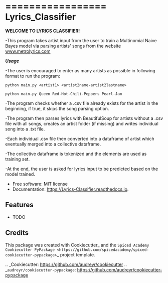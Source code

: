 =================
Lyrics_Classifier
=================

**WELCOME TO LYRICS CLASSIFIER!**

-This program takes artist input from the user to train a Multinomial Naive Bayes model via parsing artists' songs from the website www.metrolyrics.com

***Usage***

-The user is encouraged to enter as many artists as possible in following format to run the program:

`python main.py <artist1> <artist2name-artist2lastname>`

`python main.py Queen Red-Hot-Chili-Peppers Pearl-Jam`


-The program checks whether a .csv file already exists for the artist in the beginning, if true, it skips the song parsing option.

-The program then parses lyrics with BeautifulSoup for artists without a .csv file with all songs, creates an artist folder (if missing) and writes individual song into a .txt file.

-Each individual .csv file then converted into a dataframe of artist which eventually merged into a collective dataframe.

-The collective dataframe is tokenized and the elements are used as training set.

-At the end, the user is asked for lyrics input to be predicted based on the model trained.

* Free software: MIT license
* Documentation: https://Lyrics-Classifier.readthedocs.io.


Features
--------

* TODO

Credits
-------

This package was created with Cookiecutter_ and the
`Spiced Academy Cookiecutter PyPackage <https://github.com/spicedacademy/spiced-cookiecutter-pypackage>`_ project template.

.. _Cookiecutter: https://github.com/audreyr/cookiecutter
.. _`audreyr/cookiecutter-pypackage`: https://github.com/audreyr/cookiecutter-pypackage
